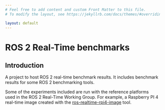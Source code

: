 ```yaml
---
# Feel free to add content and custom Front Matter to this file.
# To modify the layout, see https://jekyllrb.com/docs/themes/#overriding-theme-defaults

layout: default
---
```


# ROS 2 Real-Time benchmarks

## Introduction

A project to host ROS 2 real-time benchmark results. It includes benchmark results
for some ROS 2 benchmarking tools.

Some of the experiments included are run with the reference platforms used in the
ROS 2 Real-Time Working Group. For example, a Raspberry PI 4 real-time image
created with the [ros-realtime-rpi4-image](https://github.com/ros-realtime/ros-realtime-rpi4-image)
tool.